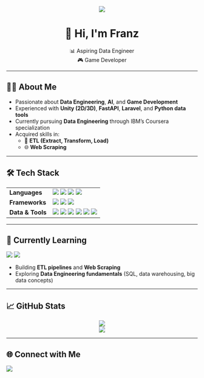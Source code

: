 <!-- Banner -->
<p align="center">
  <img src="https://media1.tenor.com/m/ZmZ7UKIc0soAAAAC/anonymous-anonymous-bites-back.gif" />
</p>

<h1 align="center">👋 Hi, I'm Franz</h1>

<p align="center">
  📊 Aspiring Data Engineer<br>
  🎮 Game Developer
</p>

---

<h2>🧑‍💻 About Me</h2>

<ul>
  <li>Passionate about <b>Data Engineering</b>, <b>AI</b>, and <b>Game Development</b></li>
  <li>Experienced with <b>Unity (2D/3D)</b>, <b>FastAPI</b>, <b>Laravel</b>, and <b>Python data tools</b></li>
  <li>Currently pursuing <b>Data Engineering</b> through IBM’s Coursera specialization</li>
  <li>Acquired skills in:
    <ul>
      <li>🔄 <b>ETL (Extract, Transform, Load)</b></li>
      <li>🌐 <b>Web Scraping</b></li>
    </ul>
  </li>
</ul>

---

<h2>🛠️ Tech Stack</h2>

<table>
  <tr>
    <td><b>Languages</b></td>
    <td>
      <img src="https://img.shields.io/badge/Python-3776AB?logo=python&logoColor=white"/>
      <img src="https://img.shields.io/badge/C%23-239120?logo=csharp&logoColor=white"/>
      <img src="https://img.shields.io/badge/PHP-777BB4?logo=php&logoColor=white"/>
      <img src="https://img.shields.io/badge/JavaScript-F7DF1E?logo=javascript&logoColor=black"/>
    </td>
  </tr>
  <tr>
    <td><b>Frameworks</b></td>
    <td>
      <img src="https://img.shields.io/badge/Unity-100000?logo=unity&logoColor=white"/>
      <img src="https://img.shields.io/badge/Laravel-FF2D20?logo=laravel&logoColor=white"/>
      <img src="https://img.shields.io/badge/FastAPI-009688?logo=fastapi&logoColor=white"/>
    </td>
  </tr>
  <tr>
    <td><b>Data & Tools</b></td>
    <td>
      <img src="https://img.shields.io/badge/Pandas-150458?logo=pandas&logoColor=white"/>
      <img src="https://img.shields.io/badge/MediaPipe-4285F4?logo=google&logoColor=white"/>
      <img src="https://img.shields.io/badge/PostgreSQL-4169E1?logo=postgresql&logoColor=white"/>
      <img src="https://img.shields.io/badge/MySQL-4479A1?logo=mysql&logoColor=white"/>
      <img src="https://img.shields.io/badge/OpenCV-5C3EE8?logo=opencv&logoColor=white"/>
      <img src="https://img.shields.io/badge/SQLite-003B57?logo=sqlite&logoColor=white"/>
    </td>
  </tr>
</table>

---

<h2>📖 Currently Learning</h2>

<p>
  <img src="https://img.shields.io/badge/Coursera-0056D2?logo=coursera&logoColor=white"/>
  <img src="https://img.shields.io/badge/IBM_Data_Engineering-052FAD?logo=ibm&logoColor=white"/>
</p>

<ul>
  <li>Building <b>ETL pipelines</b> and  <b>Web Scraping</b></li>
  <li>Exploring <b>Data Engineering fundamentals</b> (SQL, data warehousing, big data concepts)</li>
</ul>

---

<h2>📈 GitHub Stats</h2>

<p align="center">
  <img src="https://github-readme-streak-stats.herokuapp.com/?user=LegenDerpz&theme=tokyonight&hide_border=true" />
  <br>
  <img src="https://github-readme-stats.vercel.app/api/top-langs/?username=LegenDerpz&layout=compact&theme=tokyonight&hide_border=true" />
</p>

---

<h2>🌐 Connect with Me</h2>

<p>
  <a href="https://www.linkedin.com/in/franz-christian-dela-victoria-474ba6168" target="_blank">
    <img src="https://img.shields.io/badge/LinkedIn-0077B5?logo=linkedin&logoColor=white"/>
  </a>
</p>
